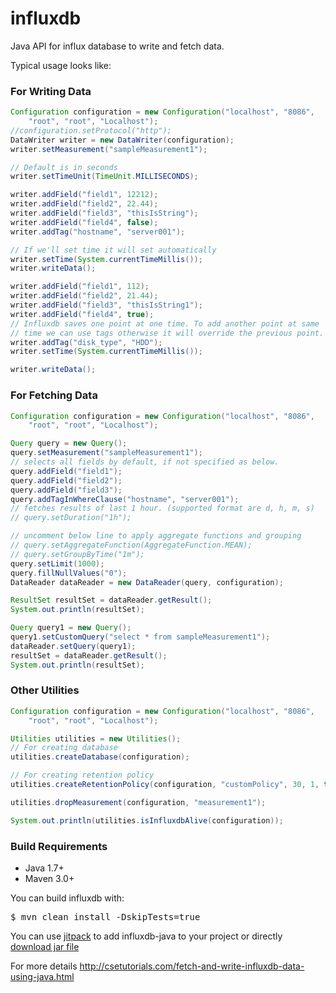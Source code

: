 # influxdb
Java API for influx database to write and fetch data.

Typical usage looks like:


### For Writing Data
```java
Configuration configuration = new Configuration("localhost", "8086",
    "root", "root", "Localhost");
//configuration.setProtocol("http");
DataWriter writer = new DataWriter(configuration);
writer.setMeasurement("sampleMeasurement1");

// Default is in seconds
writer.setTimeUnit(TimeUnit.MILLISECONDS);

writer.addField("field1", 12212);
writer.addField("field2", 22.44);
writer.addField("field3", "thisIsString");
writer.addField("field4", false);
writer.addTag("hostname", "server001");

// If we'll set time it will set automatically
writer.setTime(System.currentTimeMillis());
writer.writeData();

writer.addField("field1", 112);
writer.addField("field2", 21.44);
writer.addField("field3", "thisIsString1");
writer.addField("field4", true);
// Influxdb saves one point at one time. To add another point at same
// time we can use tags otherwise it will override the previous point.
writer.addTag("disk_type", "HDD");
writer.setTime(System.currentTimeMillis());

writer.writeData();
```

### For Fetching Data
```java
Configuration configuration = new Configuration("localhost", "8086",
    "root", "root", "Localhost");

Query query = new Query();
query.setMeasurement("sampleMeasurement1");
// selects all fields by default, if not specified as below.
query.addField("field1");
query.addField("field2");
query.addField("field3");
query.addTagInWhereClause("hostname", "server001");
// fetches results of last 1 hour. (supported format are d, h, m, s)
// query.setDuration("1h");

// uncomment below line to apply aggregate functions and grouping
// query.setAggregateFunction(AggregateFunction.MEAN);
// query.setGroupByTime("1m");
query.setLimit(1000);
query.fillNullValues("0");
DataReader dataReader = new DataReader(query, configuration);

ResultSet resultSet = dataReader.getResult();
System.out.println(resultSet);

Query query1 = new Query();
query1.setCustomQuery("select * from sampleMeasurement1");
dataReader.setQuery(query1);
resultSet = dataReader.getResult();
System.out.println(resultSet);
```

### Other Utilities
```java
Configuration configuration = new Configuration("localhost", "8086",
    "root", "root", "Localhost");

Utilities utilities = new Utilities();
// For creating database
utilities.createDatabase(configuration);

// For creating retention policy
utilities.createRetentionPolicy(configuration, "customPolicy", 30, 1, true);

utilities.dropMeasurement(configuration, "measurement1");

System.out.println(utilities.isInfluxdbAlive(configuration));
```

### Build Requirements

*   Java 1.7+
*   Maven 3.0+

You can build influxdb with:

<pre>$ mvn clean install -DskipTests=true</pre>

You can use [jitpack](https://jitpack.io/#ashishdoneriya/influxdb-java/2.5.2) to add influxdb-java to your project or directly [download jar file](https://github.com/ashishdoneriya/influxdb-java/releases/download/2.5.2/influxdb-2.5.2.jar) 

For more details http://csetutorials.com/fetch-and-write-influxdb-data-using-java.html
